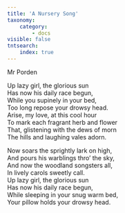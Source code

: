 ```yaml
---
title: 'A Nursery Song'
taxonomy:
    category:
        - docs
visible: false
tntsearch:
    index: true
---
```


<div class="author">Mr Porden</div>

Up lazy girl, the glorious sun  
Has now his daily race begun,  
While you supinely in your bed,  
Too long repose your drowsy head.  
Arise, my love, at this cool hour  
To mark each fragrant herb and flower  
That, glistening with the dews of morn  
The hills and laughing vales adorn.

Now soars the sprightly lark on high,  
And pours his warblings thro’ the sky,  
And now the woodland songsters all,  
In lively carols sweetly call.  
Up lazy girl, the glorious sun  
Has now his daily race begun,  
While sleeping in your snug warm bed,  
Your pillow holds your drowsy head.